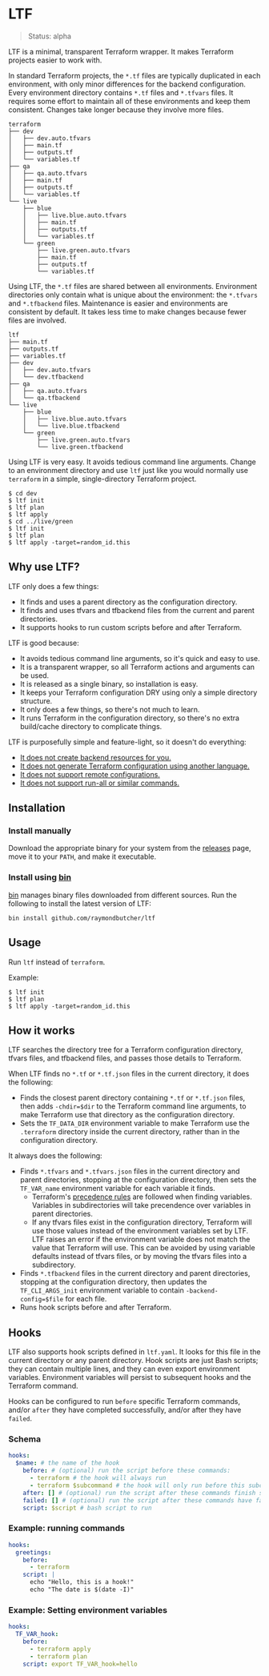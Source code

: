 # LTF

> Status: alpha

LTF is a minimal, transparent Terraform wrapper. It makes Terraform projects easier to work with.

In standard Terraform projects, the `*.tf` files are typically duplicated in each environment, with only minor differences for the backend configuration. Every environment directory contains `*.tf` files and `*.tfvars` files. It requires some effort to maintain all of these environments and keep them consistent. Changes take longer because they involve more files.

```
terraform
├── dev
│   ├── dev.auto.tfvars
│   ├── main.tf
│   ├── outputs.tf
│   └── variables.tf
├── qa
│   ├── qa.auto.tfvars
│   ├── main.tf
│   ├── outputs.tf
│   └── variables.tf
└── live
    ├── blue
    │   ├── live.blue.auto.tfvars
    │   ├── main.tf
    │   ├── outputs.tf
    │   └── variables.tf
    └── green
        ├── live.green.auto.tfvars
        ├── main.tf
        ├── outputs.tf
        └── variables.tf
```

Using LTF, the `*.tf` files are shared between all environments. Environment directories only contain what is unique about the environment: the `*.tfvars` and `*.tfbackend` files. Maintenance is easier and environments are consistent by default. It takes less time to make changes because fewer files are involved.

```
ltf
├── main.tf
├── outputs.tf
├── variables.tf
├── dev
│   ├── dev.auto.tfvars
│   └── dev.tfbackend
├── qa
│   ├── qa.auto.tfvars
│   └── qa.tfbackend
└── live
    ├── blue
    │   ├── live.blue.auto.tfvars
    │   └── live.blue.tfbackend
    └── green
        ├── live.green.auto.tfvars
        └── live.green.tfbackend
```

Using LTF is very easy. It avoids tedious command line arguments. Change to an environment directory and use `ltf` just like you would normally use `terraform` in a simple, single-directory Terraform project.

```
$ cd dev
$ ltf init
$ ltf plan
$ ltf apply
$ cd ../live/green
$ ltf init
$ ltf plan
$ ltf apply -target=random_id.this
```

## Why use LTF?

LTF only does a few things:

* It finds and uses a parent directory as the configuration directory.
* It finds and uses tfvars and tfbackend files from the current and parent directories.
* It supports hooks to run custom scripts before and after Terraform.

LTF is good because:

* It avoids tedious command line arguments, so it's quick and easy to use.
* It is a transparent wrapper, so all Terraform actions and arguments can be used.
* It is released as a single binary, so installation is easy.
* It keeps your Terraform configuration DRY using only a simple directory structure.
* It only does a few things, so there's not much to learn.
* It runs Terraform in the configuration directory, so there's no extra build/cache directory to complicate things.

LTF is purposefully simple and feature-light, so it doesn't do everything:

* [It does not create backend resources for you.](https://github.com/raymondbutcher/ltf/issues/11)
* [It does not generate Terraform configuration using another language.](https://github.com/raymondbutcher/ltf/issues/12)
* [It does not support remote configurations.](https://github.com/raymondbutcher/ltf/issues/14)
* [It does not support run-all or similar commands.](https://github.com/raymondbutcher/ltf/issues/13)

## Installation

### Install manually

Download the appropriate binary for your system from the [releases](https://github.com/raymondbutcher/ltf/releases) page, move it to your `PATH`, and make it executable.

### Install using [bin](https://github.com/marcosnils/bin)

[bin](https://github.com/marcosnils/bin) manages binary files downloaded from different sources. Run the following to install the latest version of LTF:

```
bin install github.com/raymondbutcher/ltf
```

## Usage

Run `ltf` instead of `terraform`.

Example:

```
$ ltf init
$ ltf plan
$ ltf apply -target=random_id.this
```

## How it works

LTF searches the directory tree for a Terraform configuration directory, tfvars files, and tfbackend files, and passes those details to Terraform.

When LTF finds no `*.tf` or `*.tf.json` files in the current directory, it does the following:

* Finds the closest parent directory containing `*.tf` or `*.tf.json` files, then adds `-chdir=$dir` to the Terraform command line arguments, to make Terraform use that directory as the configuration directory.
* Sets the `TF_DATA_DIR` environment variable to make Terraform use the `.terraform` directory inside the current directory, rather than in the configuration directory.

It always does the following:

* Finds `*.tfvars` and `*.tfvars.json` files in the current directory and parent directories, stopping at the configuration directory, then sets the `TF_VAR_name` environment variable for each variable it finds.
  * Terraform's [precedence rules](https://www.terraform.io/language/values/variables#variable-definition-precedence) are followed when finding variables. Variables in subdirectories will take precendence over variables in parent directories.
  * If any tfvars files exist in the configuration directory, Terraform will use those values instead of the environment variables set by LTF. LTF raises an error if the environment variable does not match the value that Terraform will use. This can be avoided by using variable defaults instead of tfvars files, or by moving the tfvars files into a subdirectory.
* Finds `*.tfbackend` files in the current directory and parent directories, stopping at the configuration directory, then updates the `TF_CLI_ARGS_init` environment variable to contain `-backend-config=$file` for each file.
* Runs hook scripts before and after Terraform.

## Hooks

LTF also supports hook scripts defined in `ltf.yaml`. It looks for this file in the current directory or any parent directory. Hook scripts are just Bash scripts; they can contain multiple lines, and they can even export environment variables. Environment variables will persist to subsequent hooks and the Terraform command.

Hooks can be configured to run `before` specific Terraform commands, and/or `after` they have completed successfully, and/or after they have `failed`.

### Schema

```yaml
hooks:
  $name: # the name of the hook
    before: # (optional) run the script before these commands:
      - terraform # the hook will always run
      - terraform $subcommand # the hook will only run before this subcommand
    after: [] # (optional) run the script after these commands finish successfully
    failed: [] # (optional) run the script after these commands have failed
    script: $script # bash script to run
```

### Example: running commands

```yaml
hooks:
  greetings:
    before:
      - terraform
    script: |
      echo "Hello, this is a hook!"
      echo "The date is $(date -I)"
```

### Example: Setting environment variables

```yaml
hooks:
  TF_VAR_hook:
    before:
      - terraform apply
      - terraform plan
    script: export TF_VAR_hook=hello
```
